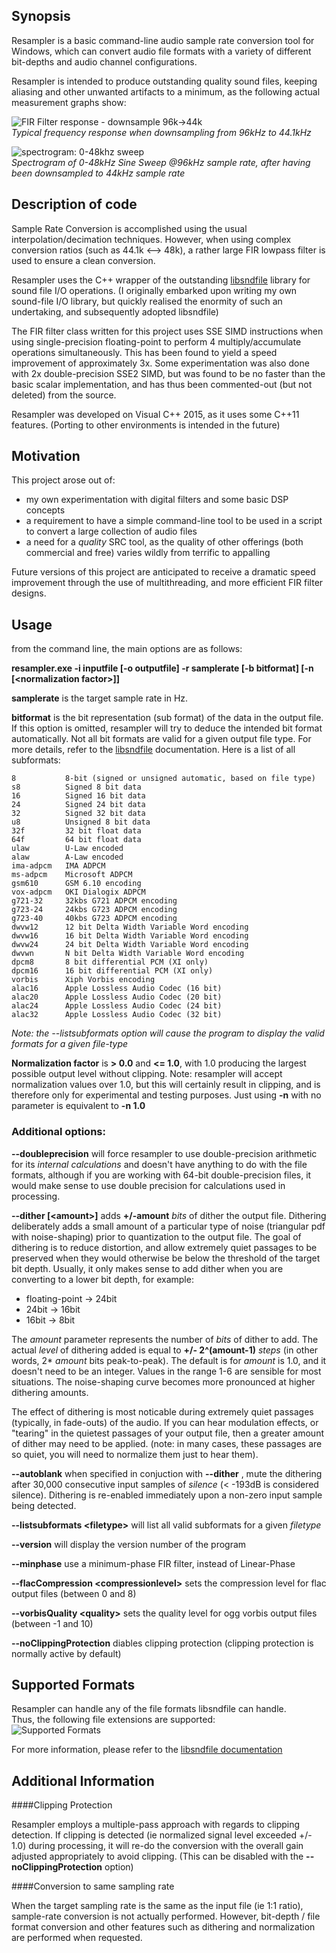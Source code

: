 ## Synopsis
Resampler is a basic command-line audio sample rate conversion tool for Windows, which can convert audio file formats with a variety of different bit-depths and audio channel configurations. 

Resampler is intended to produce outstanding quality sound files, keeping aliasing and other unwanted artifacts to a minimum, as the following actual measurement graphs show:

![FIR Filter response - downsample 96k->44k](https://github.com/jniemann66/ReSampler/blob/master/147_160_FIR_Frequency-response-2016-03-30-KAISER_WINDOW.JPG)   
*Typical frequency response when downsampling from 96kHz to 44.1kHz*

![spectrogram: 0-48khz sweep ](https://github.com/jniemann66/ReSampler/blob/master/96khz_sweep-3dBFS_64f(to44k).png)  
*Spectrogram of 0-48kHz Sine Sweep @96kHz sample rate, after having been downsampled to 44kHz sample rate*

## Description of code
 
Sample Rate Conversion is accomplished using the usual interpolation/decimation techniques. However, when using complex conversion ratios (such as 44.1k <--> 48k), a rather large FIR lowpass filter is used to ensure a clean conversion.

Resampler uses the C++ wrapper of the outstanding [libsndfile](http://www.mega-nerd.com/libsndfile/) library for sound file I/O operations. (I originally embarked upon writing my own sound-file I/O library, but quickly realised the enormity of such an undertaking, and subsequently adopted libsndfile)

The FIR filter class written for this project uses SSE SIMD instructions when using single-precision floating-point to perform 4 multiply/accumulate operations simultaneously. This has been found to yield a speed improvement of approximately 3x. Some experimentation was also done with 2x double-precision SSE2 SIMD, but was found to be no faster than the basic scalar implementation, and has thus been commented-out (but not deleted) from the source.

Resampler was developed on Visual C++ 2015, as it uses some C++11 features. (Porting to other environments is intended in the future)

## Motivation
This project arose out of: 

* my own experimentation with digital filters and some basic DSP concepts
* a requirement to have a simple command-line tool to be used in a script to convert a large collection of audio files
* a need for a *quality* SRC tool, as the quality of other offerings (both commercial and free) varies wildly from terrific to appalling

Future versions of this project are anticipated to receive a dramatic speed improvement through the use of multithreading, and more efficient FIR filter designs. 

## Usage

from the command line, the main options are as follows:

**resampler.exe -i inputfile [-o outputfile] -r samplerate [-b bitformat] [-n [&lt;normalization factor&gt;]]**
 
**samplerate** is the target sample rate in Hz.

**bitformat** is the bit representation (sub format) of the data in the output file. If this option is omitted, resampler will try to deduce the intended bit format automatically. Not all bit formats are valid for a given output file type. For more details, refer to the [libsndfile](http://www.mega-nerd.com/libsndfile/) documentation. Here is a list of all subformats: 

    8			8-bit (signed or unsigned automatic, based on file type)
    s8			Signed 8 bit data
    16			Signed 16 bit data
    24			Signed 24 bit data
    32			Signed 32 bit data
    u8			Unsigned 8 bit data
    32f			32 bit float data
    64f			64 bit float data
    ulaw		U-Law encoded
    alaw		A-Law encoded
    ima-adpcm	IMA ADPCM
    ms-adpcm	Microsoft ADPCM
    gsm610		GSM 6.10 encoding
    vox-adpcm	OKI Dialogix ADPCM
    g721-32		32kbs G721 ADPCM encoding
    g723-24		24kbs G723 ADPCM encoding
    g723-40		40kbs G723 ADPCM encoding
    dwvw12		12 bit Delta Width Variable Word encoding
    dwvw16		16 bit Delta Width Variable Word encoding
    dwvw24		24 bit Delta Width Variable Word encoding
    dwvwn		N bit Delta Width Variable Word encoding
    dpcm8		8 bit differential PCM (XI only)
    dpcm16		16 bit differential PCM (XI only)
    vorbis		Xiph Vorbis encoding
    alac16		Apple Lossless Audio Codec (16 bit)
    alac20		Apple Lossless Audio Codec (20 bit)
    alac24		Apple Lossless Audio Codec (24 bit)
    alac32		Apple Lossless Audio Codec (32 bit)

*Note: the --listsubformats option will cause the program to display the valid formats for a given file-type*

**Normalization factor** is **> 0.0** and **<= 1.0**, with 1.0 producing the largest possible output level without clipping. Note: resampler will accept normalization values over 1.0, but this will certainly result in clipping, and is therefore only for experimental and testing purposes. Just using **-n** with no parameter is equivalent to **-n 1.0**

### Additional options: ###

**--doubleprecision** will force resampler to use double-precision arithmetic for its *internal calculations* and doesn't have anything to do with the file formats, although if you are working with 64-bit double-precision files, it would make sense to use double precision for calculations used in processing.

**--dither [&lt;amount&gt;]** adds **+/-amount** *bits* of dither the output file. Dithering deliberately adds a small amount of a particular type of noise (triangular pdf with noise-shaping) prior to quantization to the output file. The goal of dithering is to reduce distortion, and allow extremely quiet passages to be preserved when they would otherwise be below the threshold of the target bit depth. Usually, it only makes sense to add dither when you are converting to a lower bit depth, for example:
 
- floating-point -> 24bit
- 24bit -> 16bit
- 16bit -> 8bit

The *amount* parameter represents the number of *bits* of dither to add. The actual *level* of dithering added is equal to **+/- 2^(amount-1)** *steps* (in other words, 2\* *amount* bits peak-to-peak). The default is for *amount* is 1.0, and it doesn't need to be an integer. Values in the range 1-6 are sensible for most situations. The noise-shaping curve becomes more pronounced at higher dithering amounts.  

The effect of dithering is most noticable during extremely quiet passages (typically, in fade-outs) of the audio. If you can hear modulation effects, or "tearing" in the quietest passages of your output file, then a greater amount of dither may need to be applied. (note: in many cases, these passages are so quiet, you will need to normalize them just to hear them).

**--autoblank** when specified in conjuction with **--dither** , mute the dithering after 30,000 consecutive input samples of *silence* (< -193dB is considered silence). Dithering is re-enabled immediately upon a non-zero input sample being detected.

**--listsubformats &lt;filetype&gt;** will list all valid subformats for a given *filetype*

**--version** will display the version number of the program

**--minphase** use a minimum-phase FIR filter, instead of Linear-Phase

**--flacCompression  &lt;compressionlevel&gt;** sets the compression level for flac output files (between 0 and 8)

**--vorbisQuality &lt;quality&gt;** sets the quality level for ogg vorbis output files (between -1 and 10)

**--noClippingProtection** diables clipping protection (clipping protection is normally active by default)

 

## Supported Formats

Resampler can handle any of the file formats libsndfile can handle.  
Thus, the following file extensions are supported:  
![Supported Formats](https://github.com/jniemann66/ReSampler/blob/master/supported_formats.png)

For more information, please refer to the [libsndfile documentation](http://www.mega-nerd.com/libsndfile/)

## Additional Information

####Clipping Protection

Resampler employs a multiple-pass approach with regards to clipping detection. If clipping is detected (ie normalized signal level exceeded +/- 1.0) during processing, it will re-do the conversion with the overall gain adjusted appropriately to avoid clipping. (This can be disabled with the **--noClippingProtection** option)

####Conversion to same sampling rate

When the target sampling rate is the same as the input file (ie 1:1 ratio), sample-rate conversion is not actually performed. However, bit-depth / file format conversion and other features such as dithering and normalization are performed when requested.